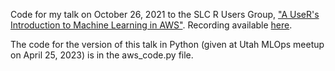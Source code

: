 Code for my talk on October 26, 2021 to the SLC R Users Group, ["A UseR's Introduction to Machine Learning in AWS"](https://docs.google.com/presentation/d/1po0xPOujqzrfFZgYrMEhWcY68nVagZQk/edit?usp=sharing&ouid=109190959859378036463&rtpof=true&sd=true). Recording available [here](https://www.youtube.com/watch?v=EZXJmFg4MIg&t=170s). 

The code for the version of this talk in Python (given at Utah MLOps meetup on April 25, 2023) is in the aws_code.py file. 
